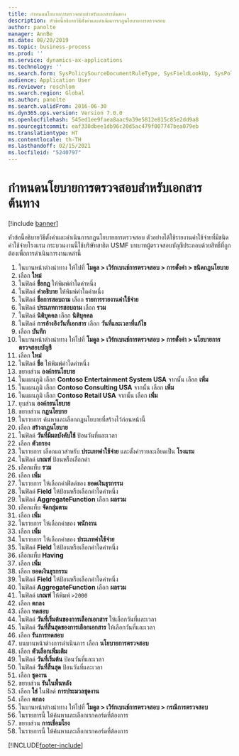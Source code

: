 ```yaml
---
title: กำหนดนโยบายการตรวจสอบสำหรับเอกสารต้นทาง
description: หัวข้อนี้อธิบายวิธีตั้งค่าและดำเนินการกฎนโยบายการตรวจสอบ
author: panolte
manager: AnnBe
ms.date: 08/20/2019
ms.topic: business-process
ms.prod: ''
ms.service: dynamics-ax-applications
ms.technology: ''
ms.search.form: SysPolicySourceDocumentRuleType, SysFieldLookUp, SysPolicyListPage, SysPolicy, AuditPolicyRule, SysQueryForm, SysQueryFieldLookUp, AuditPolicyDateSelection, AuditPolicyAdditionalOption, BatchJob, CaseDetail
audience: Application User
ms.reviewer: roschlom
ms.search.region: Global
ms.author: panolte
ms.search.validFrom: 2016-06-30
ms.dyn365.ops.version: Version 7.0.0
ms.openlocfilehash: 545ed1ee9faea8aac9a39e5812e815c85e2dd9a8
ms.sourcegitcommit: eaf330dbee1db96c20d5ac479f007747bea079eb
ms.translationtype: HT
ms.contentlocale: th-TH
ms.lasthandoff: 02/15/2021
ms.locfileid: "5240797"
---
```

# <a name="define-audit-policies-for-source-documents"></a>กำหนดนโยบายการตรวจสอบสำหรับเอกสารต้นทาง

[!include [banner](../../includes/banner.md)]

หัวข้อนี้อธิบายวิธีตั้งค่าและดำเนินการกฎนโยบายการตรวจสอบ ตัวอย่างได้ใช้รายงานค่าใช้จ่ายที่มีชนิดค่าใช้จ่ายโรงแรม  กระบวนงานนี้ใช้บริษัทสาธิต USMF บทบาทผู้ตรวจสอบบัญชีประกอบด้วยสิทธิ์ที่ถูกต้องเพื่อการดำเนินการงานเหล่านี้

1. ในบานหน้าต่างนำทาง ให้ไปที่ **โมดูล > เวิร์กเบนช์การตรวจสอบ > การตั้งค่า > ชนิดกฎนโยบาย**
2. เลือก **ใหม่**
3. ในฟิลด์ **ชื่อกฎ** ให้พิมพ์ค่าใดค่าหนึ่ง
4. ในฟิลด์ **คำอธิบาย** ให้พิมพ์ค่าใดค่าหนึ่ง
5. ในฟิลด์ **ชื่อการสอบถาม** เลือก **รายการรายงานค่าใช้จ่าย**
6. ในฟิลด์ **ประเภทการสอบถาม** เลือก **รวม**
7. ในฟิลด์ **นิติบุคคล** เลือก **นิติบุคคล**
8. ในฟิลด์ **การอ้างอิงวันที่เอกสาร** เลือก **วันที่และเวลาที่แก้ไข**
9. เลือก **บันทึก**
10. ในบานหน้าต่างนำทาง ให้ไปที่ **โมดูล > เวิร์กเบนช์การตรวจสอบ > การตั้งค่า > นโยบายการตรวจสอบบัญชี**
11. เลือก **ใหม่**
12. ในฟิลด์ **ชื่อ** ให้พิมพ์ค่าใดค่าหนึ่ง
13. ขยายส่วน **องค์กรนโยบาย**
14. ในแผนภูมิ เลือก **Contoso Entertainment System USA** จากนั้น เลือก **เพิ่ม**
15. ในแผนภูมิ เลือก **Contoso Consulting USA** จากนั้น เลือก **เพิ่ม**
16. ในแผนภูมิ เลือก **Contoso Retail USA** จากนั้น เลือก **เพิ่ม**
17. ยุบส่วน **องค์กรนโยบาย**
18. ขยายส่วน **กฎนโยบาย**
19. ในรายการ ค้นหาและเลือกกฎนโยบายที่สร้างไว้ก่อนหน้านี้
20. เลือก **สร้างกฎนโยบาย**
21. ในฟิลด์ **วันที่มีผลบังคับใช้** ป้อนวันที่และเวลา
22. เลือก **ตัวกรอง**
23. ในรายการ เลือกแถวสำหรับ **ประเภทค่าใช้จ่าย** และตั้งค่ารายละเอียดเป็น **โรงแรม**
24. ในฟิลด์ **เกณฑ์** ป้อนหรือเลือกค่า
25. เลือกแท็บ **รวม**
26. เลือก **เพิ่ม**
27. ในรายการ ให้เลือกค่าฟิลด์ของ **ยอดเงินธุรกรรม**
28. ในฟิลด์ **Field** ให้ป้อนหรือเลือกค่าใดค่าหนึ่ง
29. ในฟิลด์ **AggregateFunction** เลือก **ผลรวม**
30. เลือกแท็บ **จัดกลุ่มตาม**
31. เลือก **เพิ่ม**
32. ในรายการ ให้เลือกค่าของ **พนักงาน**
33. เลือก **เพิ่ม**
34. ในรายการ ให้เลือกค่าของ **ประเภทค่าใช้จ่าย**
35. ในฟิลด์ **Field** ให้ป้อนหรือเลือกค่าใดค่าหนึ่ง
36. เลือกแท็บ **Having**
37. เลือก **เพิ่ม**
38. เลือก **ยอดเงินธุรกรรม**
39. ในฟิลด์ **Field** ให้ป้อนหรือเลือกค่าใดค่าหนึ่ง
40. ในฟิลด์ **AggregateFunction** เลือก **ผลรวม**
41. ในฟิลด์ **เกณฑ์** ให้พิมพ์ `>2000`
42. เลือก **ตกลง**
43. เลือก **ทดสอบ**
44. ในฟิลด์ **วันที่เริ่มต้นของการเลือกเอกสาร** ให้เลือกวันที่และเวลา
45. ในฟิลด์ **วันที่สิ้นสุดของการเลือกเอกสาร** ให้เลือกวันที่และเวลา
46. เลือก **รันการทดสอบ**
47. บนบานหน้าต่างการดำเนินการ เลือก **นโยบายการตรวจสอบ**
48. เลือก **ตัวเลือกเพิ่มเติม**
49. ในฟิลด์ **วันที่เริ่มต้น** ป้อนวันที่และเวลา
50. ในฟิลด์ **วันที่สิ้นสุด** ป้อนวันที่และเวลา
51. เลือก **ชุดงาน**
52. ขยายส่วน **รันในพื้นหลัง**
53. เลือก **ใช่** ในฟิลด์ **การประมวลชุดงาน**
54. เลือก **ตกลง**
55. ในบานหน้าต่างนำทาง ให้ไปที่ **โมดูล > เวิร์กเบนช์การตรวจสอบ > กรณีการตรวจสอบ**
56. ในรายการนี้ ให้ค้นหาและเลือกเรกคอร์ดที่ต้องการ
57. ขยายส่วน **การเชื่อมโยง**
58. ในรายการนี้ ให้ค้นหาและเลือกเรกคอร์ดที่ต้องการ



[!INCLUDE[footer-include](../../../includes/footer-banner.md)]